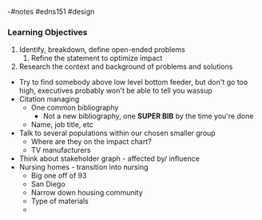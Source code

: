  -#notes #edns151 #design 


### Learning Objectives
1. Identify, breakdown, define open-ended problems
	1. Refine the statement to optimize impact
2. Research the context and background of problems and solutions

- Try to find somebody above low level bottom feeder, but don't go too high, executives probably won't be able to tell you wassup
- Citation managing
	- One common bibliography
		- Not a new bibliography, one **SUPER BIB** by the time you're done
	- Name, job title, etc
- Talk to several populations within our chosen smaller group
	- Where are they on the impact chart?
	- TV manufacturers 
- Think about stakeholder graph - affected by/ influence
- Nursing homes - transition into nursing 
	- Big one off of 93
	- San Diego 
	- Narrow down housing community
	- Type of materials
	- 